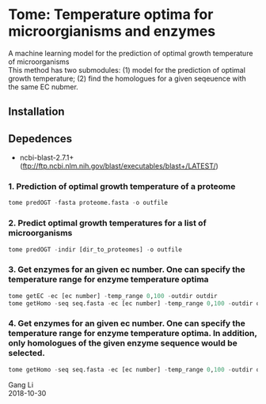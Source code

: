 # Tome: Temperature optima for microorgianisms and enzymes
A machine learning model for the prediction of optimal growth temperature of microorganisms<br/>
This method has two submodules: (1) model for the prediction of optimal growth temperature; (2) find the homologues for a given seqeuence with the same EC nubmer. 

## Installation

## Depedences
* ncbi-blast-2.7.1+ (ftp://ftp.ncbi.nlm.nih.gov/blast/executables/blast+/LATEST/)


### 1. Prediction of optimal growth temperature of a proteome
```python
tome predOGT -fasta proteome.fasta -o outfile
```
### 2. Predict optimal growth temperatures for a list of microorganisms
```python
tome predOGT -indir [dir_to_proteomes] -o outfile
```
### 3. Get enzymes for an given ec number. One can specify the temperature range for enzyme temperature optima
```python
tome getEC -ec [ec number] -temp_range 0,100 -outdir outdir
tome getHomo -seq seq.fasta -ec [ec number] -temp_range 0,100 -outdir outdir
```
### 4. Get enzymes for an given ec number. One can specify the temperature range for enzyme temperature optima. In addition, only homologues of the given enzyme sequence would be selected.
```python
tome getHomo -seq seq.fasta -ec [ec number] -temp_range 0,100 -outdir outdir
```

Gang Li<br/>
2018-10-30
